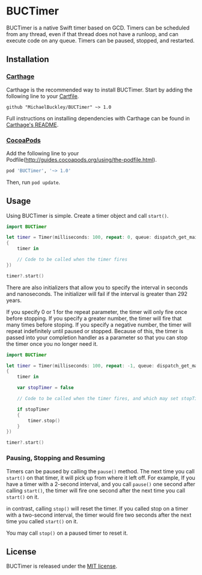 # BUCTimer

BUCTimer is a native Swift timer based on GCD. Timers can be scheduled from any thread, even if that thread does not have a runloop, and can execute code on any queue. Timers can be paused, stopped, and restarted.

## Installation

### [Carthage](https://github.com/Carthage/Carthage) ###


Carthage is the recommended way to install BUCTimer. Start by adding the following line to your [Cartfile](https://github.com/Carthage/Carthage/blob/master/Documentation/Artifacts.md#cartfile).
```
github "MichaelBuckley/BUCTimer" ~> 1.0
```

Full instructions on installing dependencies with Carthage can be found in [Carthage's README](https://github.com/Carthage/Carthage#adding-frameworks-to-an-application).

### [CocoaPods](http://cocoapods.org) ###

Add the following line to your Podfile(http://guides.cocoapods.org/using/the-podfile.html).

```ruby
pod 'BUCTimer', '~> 1.0'
```
Then, run `pod update`.

## Usage

Using BUCTimer is simple. Create a timer object and call `start()`.

```Swift
import BUCTimer

let timer = Timer(milliseconds: 100, repeat: 0, queue: dispatch_get_main_queue(),
{
    timer in

    // Code to be called when the timer fires
})

timer?.start()
```

There are also initializers that allow you to specify the interval in seconds and nanoseconds. The initializer will fail if the interval is greater than 292 years.

If you specify 0 or 1 for the repeat parameter, the timer will only fire once before stopping. If you specify a greater number, the timer will fire that many times before stoping. If you specify a negative number, the timer will repeat indefinitely until paused or stopped. Because of this, the timer is passed into your completion handler as a parameter so that you can stop the timer once you no longer need it.

```Swift
import BUCTimer

let timer = Timer(milliseconds: 100, repeat: -1, queue: dispatch_get_main_queue(),
{
    timer in

    var stopTimer = false

    // Code to be called when the timer fires, and which may set stopTimer to true

    if stopTimer
    {
        timer.stop()
    }
})

timer?.start()
```

### Pausing, Stopping and Resuming ###

Timers can be paused by calling the `pause()` method. The next time you call `start()` on that timer, it will pick up from where it left off. For example, If you have a timer with a 2-second interval, and you call `pause()` one second after calling `start()`, the timer will fire one second after the next time you call `start()` on it.

in contrast, calling `stop()` will reset the timer. If you called stop on a timer with a two-second interval, the timer would fire two seconds after the next time you called `start()` on it.

You may call `stop()` on a paused timer to reset it.

## License

BUCTimer is released under the [MIT license](http://opensource.org/licenses/MIT).

